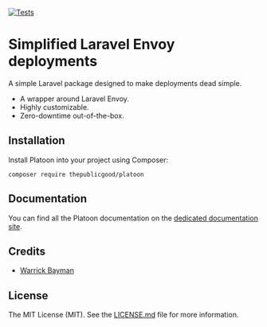 [![Tests](https://github.com/tpg/platoon/actions/workflows/tests.yml/badge.svg)](https://github.com/tpg/platoon/actions/workflows/tests.yml)

# Simplified Laravel Envoy deployments
A simple Laravel package designed to make deployments dead simple.

- A wrapper around Laravel Envoy.
- Highly customizable.
- Zero-downtime out-of-the-box.

## Installation
Install Platoon into your project using Composer:

```shell
composer require thepublicgood/platoon
```

## Documentation
You can find all the Platoon documentation on the [dedicated documentation site](https://tpg.github.io/platoon).

## Credits
- [Warrick Bayman](https://github.com/warrickbayman)

## License
The MIT License (MIT). See the [LICENSE.md]() file for more information.
